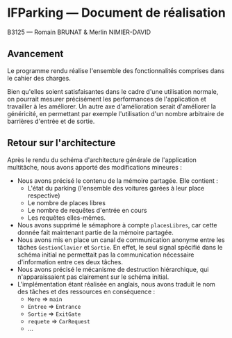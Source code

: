 # IFParking — Document de réalisation
B3125 — Romain BRUNAT & Merlin NIMIER-DAVID

## Avancement

Le programme rendu réalise l'ensemble des fonctionnalités comprises dans le cahier des charges.

Bien qu'elles soient satisfaisantes dans le cadre d'une utilisation normale, on pourrait mesurer précisément les performances de l'application et travailler à les améliorer. Un autre axe d'amélioration serait d'améliorer la généricité, en permettant par exemple l'utilisation d'un nombre arbitraire de barrières d'entrée et de sortie.

## Retour sur l'architecture

Après le rendu du schéma d'architecture générale de l'application multitâche, nous avons apporté des modifications mineures :

- Nous avons précisé le contenu de la mémoire partagée. Elle contient :
  - L'état du parking (l'ensemble des voitures garées à leur place respective)
  - Le nombre de places libres
  - Le nombre de requêtes d'entrée en cours
  - Les requêtes elles-mêmes.
- Nous avons supprimé le sémaphore à compte `placesLibres`, car cette donnée fait maintenant partie de la mémoire partagée.
- Nous avons mis en place un canal de communication anonyme entre les tâches `GestionClavier` et `Sortie`. En effet, le seul signal spécifié dans le schéma initial ne permettait pas la communication nécessaire d'information entre ces deux tâches.
- Nous avons précisé le mécanisme de destruction hiérarchique, qui n'apparaissaient pas clairement sur le schéma initial.
- L'implémentation étant réalisée en anglais, nous avons traduit le nom des tâches et des ressources en conséquence :
  - `Mere` => `main`
  - `Entree` => `Entrance`
  - `Sortie` => `ExitGate`
  - `requete` => `CarRequest`
  - ...